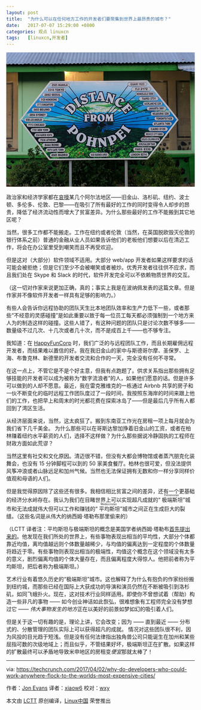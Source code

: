 ```yaml
---
layout: post
title:	"为什么可以在任何地方工作的开发者们要聚集到世界上最昂贵的城市？"
date:	2017-07-07 15:29:00 +0800 
categories:	观点 linuxcn 
tags:	[linuxcn,开发者]
---
```



![](/Asserts/Images/album/201707/07/152924t4jb84x6lbvve474.jpg)


政治家和经济学家都在[哀嚎](https://mobile.twitter.com/Noahpinion/status/846054187288866)某几个阿尔法地区——旧金山、洛杉矶、纽约、波士顿、多伦多、伦敦、巴黎——在吸引了所有最好的工作的同时变得令人却步的昂贵，降低了经济流动性而增大了贫富差异。为什么那些最好的工作不能搬到其它地区呢？


当然，很多工作都不能搬走。工作在纽约或者伦敦（当然，在英国脱欧毁灭伦敦的银行体系之前）普通的金融从业人员如果告诉他们的老板他们想要以后在清迈工作，将会在办公室里受到嘲笑而且不再受欢迎。


但是这对（大部分）软件领域不适用。大部分 web/app 开发者如果这样要求的话可能会被拒绝；但是它们至少不会被嘲笑或者被炒。优秀开发者往往供不应求，而且我们处在 Skype 和 Slack 的时代，软件开发完全可以不依赖物质世界的交互。


（这一切对作家来说更加正确，真的；事实上我是在波纳佩发表的这篇文章。但是作家并不像软件开发者一样具有足够的影响力。）


有些人会告诉你远程协助的团队天生比本地团队效率和生产力低下一些，或者那些“不经意的灵感碰撞”是如此重要以致于每一位员工每天都必须强制到一个地方来人为的制造这样的碰撞。这些人错了，有这种问题的团队只是讨论次数不够多——数量级不过几次、十几次或者几十次，而不是成百上千——也不够专注。


我知道：在 [HappyFunCorp](http://happyfuncorp.com/) 时，我们广泛的与远程团队工作，而且长期雇佣远程开发者，而结果难以置信的好。我在我旧金山的家中与斯德哥尔摩、圣保罗、上海、布鲁克林、新德里的开发者交流和合作的一天，完全没有任何不寻常。


在这一点上，不管它是不是个好主意，但我有点跑题了。供求关系指出那些拥有足够技能的开发者可以成为被称为“数字流浪者”的人，如果他们愿意的话。但是许多可以做到的人却不愿意。最近，我在雷克雅维克的一栋通过 Airbnb 共享的房子和一伙不断变化的临时远程工作团队度过了一段时间，我按照东海岸的时间来跟上他们的工作，也把早上和周末的时光都花费在探索冰岛了——但是最后几乎所有人都回到了湾区生活。


从经济层面来说，当然，这太疯狂了。搬到东南亚工作光在房租一项上每月就会为我们省下几千美金。 为什么那些可以在哥斯达黎加挣着旧金山的工资，或者在柏林赚着纽约水平薪资的人们，选择不这样做？为什么那些据说冷静固执的工程师在财政方面如此荒谬？


当然这里有社交和文化原因。清迈很不错，但没有大都会博物馆或者蒸汽朋克化装舞会，也没有 15 分钟脚程可以到的 50 家美食餐厅。柏林也很可爱，但没法提供风筝冲浪或者山脉远足和加州气候。当然也无法保证拥有无数和你一样分享同样价值观和母语的人们。


但是我觉得原因除了这些还有很多。我相信相比贫富之间的差异，还有一个更基础的经济分水岭存在。我认为我们在目睹世界上可以实现超凡成就的“<ruby> 极端斯坦 <rp>  （ </rp> <rt>  Extremistan </rt> <rp>  ） </rp></ruby>”城市和无法成就伟大但可以工作和赚钱的“<ruby> 平均斯坦 <rp>  （ </rp> <rt>  Mediocristan </rt> <rp>  ） </rp></ruby>”城市之间正在生成巨大的裂缝。（这些名词是从伟大的纳西姆·塔勒布那里偷来的）


（LCTT 译者注：平均斯坦与极端斯坦的概念是美国学者纳西姆·塔勒布[首先提出来的](http://blog.sina.com.cn/s/blog_5ba3d8610100q3b1.html)。他发现在我们所处的世界上，有些事物表现出相当的平均性，大部分个体都靠近均值，离均值越远则个体数量越稀少，与均值的偏离达到一定程度的个体数量将趋近于零。有些事物则表现出相当的极端性，均值这个概念在这个领域没有太多的意义，剧烈偏离均值的个体大量存在，而且偏离程度大得惊人。他把前者称为平均斯坦，把后者称为极端斯坦。）


艺术行业有着悠久历史的“极端斯坦”城市。这也解释了为什么有抱负的作家纷纷搬到纽约城，而那些已经在国际上大获成功的导演和演员仍然在不断被吸引到洛杉矶，如同飞蛾扑火。现在，这对技术行业同样适用。即使你不曾想试着（帮助）构造一些非凡的事物 —— 如今创业神话如此恢弘，很难想象有工程师完全没有梦想过它 —— *伟大事物发生的地方*正在以美好的前景如梦如幻的吸引着人们。


但是关于这一切有趣的是，理论上讲，它会改变；因为 —— 直到最近 —— 分布式的、分散管理的团队实际上可以获得超凡的成就。 情况对这些团队很不利，因为风投的目光趋于短浅。但是没有任何法律指出独角兽公司只能诞生在加州和某些屈指可数的次级地域上；而且似乎，不管结果好坏，极端斯坦正在扩散。如果这样的扩散最终可以矛盾地导致米申地区的房租变*便宜*那就太棒了！




---


via: <https://techcrunch.com/2017/04/02/why-do-developers-who-could-work-anywhere-flock-to-the-worlds-most-expensive-cities/>


作者：[Jon Evans](https://techcrunch.com/author/jon-evans/) 译者：[xiaow6](https://github.com/xiaow6) 校对：[wxy](https://github.com/wxy)


本文由 [LCTT](https://github.com/LCTT/TranslateProject) 原创编译，[Linux中国](https://linux.cn/) 荣誉推出
